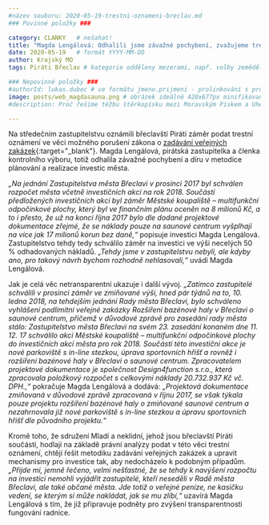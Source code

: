 ```yaml
---
#název souboru: 2020-05-19-trestni-oznameni-breclav.md
### Povinné položky ###

category: CLANKY   # nešahat!
title: "Magda Lengálová: Odhalili jsme závažné pochybení, zvažujeme trestní oznámení"
date: 2020-05-19   # formát YYYY-MM-DD
author: Krajský MO
tags: Piráti Břeclav # kategorie odděleny mezerami, např. volby zemědělství životní-prostředí piráti (viz https://jihomoravsky.pirati.cz/tags/)

### Nepovinné položky ###
#authorId: lukas.dubec # ve formátu jmeno.prijmeni - prolinkování s profilem přes uid
image: posts/web_magdasauna.png # obrázek ideálně 420x677px minifikovaný přes https://tinypng.com/
#description: Proč řešíme těžbu štěrkopísku mezi Moravským Pískem a Uherským Ostrohem? Podrobné info o celé kauze.

---
```


Na středečním zastupitelstvu oznámili břeclavští Piráti záměr podat trestní oznámení ve věci možného porušení zákona o [zadávání veřejných zakázek](https://www.zakonyprolidi.cz/cs/2016-134){:target="_blank"}. Magda Lengálová, pirátská zastupitelka a členka kontrolního výboru, totiž odhalila závažné pochybení a díru v metodice plánování a realizace investic města. 

*„Na jednání Zastupitelstva města Břeclavi v prosinci 2017 byl schválen rozpočet města včetně investičních akcí na rok 2018. Součástí předložených investičních akcí byl záměr Městské koupaliště – multifunkční odpočinkové plochy, který byl ve finančním plánu oceněn na 8 milionů Kč, a to i přesto, že už na konci října 2017 bylo dle dodané projektové dokumentace zřejmé, že se náklady pouze na saunové centrum vyšplhají na více jak 17 milionů korun bez daně,“* popisuje investici Magda Lengálová. Zastupitelstvo tehdy tedy schválilo záměr na investici ve výši necelých 50 % odhadovaných nákladů. *„Tehdy jsme v zastupitelstvu nebyli, ale kdyby ano, pro takový návrh bychom rozhodně nehlasovali,“* uvádí Magda Lengálová.

Jak je celá věc netransparentní ukazuje i další vývoj. *„Zatímco zastupitelé schválili v prosinci záměr ve zmiňované výši, hned pár týdnů na to, 10. ledna 2018, na tehdejším jednání Rady města Břeclavi, bylo schváleno vyhlášení podlimitní veřejné zakázky Rozšíření bazénové haly v Břeclavi o saunové centrum, přičemž v důvodové zprávě pro zasedání rady města stálo: Zastupitelstvo města Břeclavi na svém 23. zasedání konaném dne 11. 12. 17 schválilo akci Městské koupaliště – multifunkční odpočinkové plochy do investičních akcí města pro rok 2018. Součástí této investiční akce je nové parkoviště s in-line stezkou, úprava sportovních hřišť a rovněž i rozšíření bazénové haly v Břeclavi o saunové centrum. Zpracovatelem projektové dokumentace je společnost Design4function s.r.o., která zpracovala položkový rozpočet s celkovými náklady 20.732.937 Kč vč. DPH.,“* pokračuje Magda Lengálová a dodává: *„Projektová dokumentace zmiňovaná v důvodové zprávě zpracovaná v říjnu 2017, se však týkala pouze projektu rozšíření bazénové haly o zmiňované saunové centrum a nezahrnovala již nové parkoviště s in-line stezkou a úpravu sportovních hřišť dle původního projektu.“*

Kromě toho, že sdružení Mladí a neklidní, jehož jsou břeclavští Piráti součástí, hodlají na základě právní analýzy podat v této věci trestní oznámení, chtějí řešit metodiku zadávání veřejných zakázek a upravit mechanismy pro investice tak, aby nedocházelo k podobným případům. *„Přijde mi, jemně řečeno, velmi nešťastné, že se tehdy k navýšení rozpočtu na investici nemohli vyjádřit zastupitelé, kteří neseděli v Radě města Břeclavi, ale také občané města. Jde totiž o veřejné peníze, ne kasičku vedení, se kterým si může nakládat, jak se mu zlíbí,“* uzavírá Magda Lengálová s tím, že již připravuje podněty pro zvýšení transparentnosti fungování radnice.
